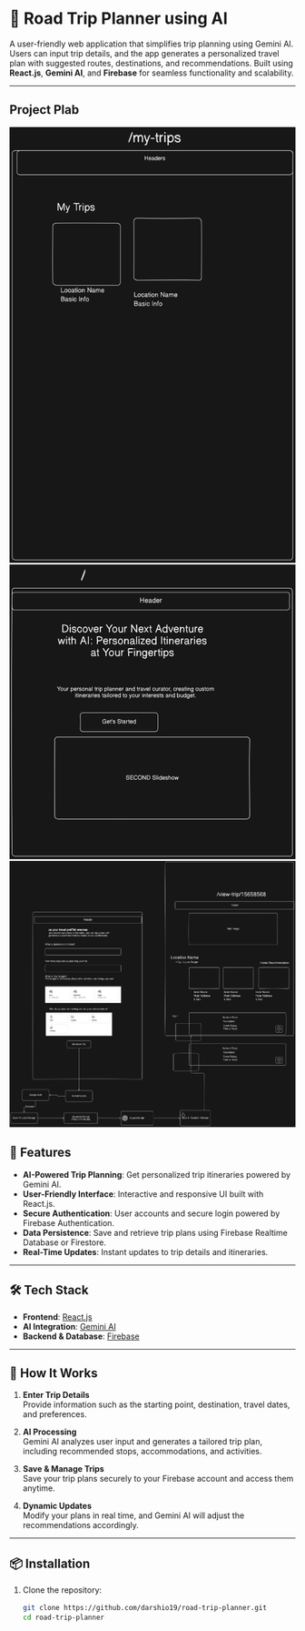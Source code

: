 # 🚗 Road Trip Planner using AI

A user-friendly web application that simplifies trip planning using Gemini AI. Users can input trip details, and the app generates a personalized travel plan with suggested routes, destinations, and recommendations. Built using **React.js**, **Gemini AI**, and **Firebase** for seamless functionality and scalability.

---
## Project Plab
![Alt text](https://github.com/darship19/road-trip-planner/blob/main/img/1.png)
![Alt text](https://github.com/darship19/road-trip-planner/blob/main/img/2.png)
![Alt text](https://github.com/darship19/road-trip-planner/blob/main/img/3.png)


## 🎯 Features

- **AI-Powered Trip Planning**: Get personalized trip itineraries powered by Gemini AI.
- **User-Friendly Interface**: Interactive and responsive UI built with React.js.
- **Secure Authentication**: User accounts and secure login powered by Firebase Authentication.
- **Data Persistence**: Save and retrieve trip plans using Firebase Realtime Database or Firestore.
- **Real-Time Updates**: Instant updates to trip details and itineraries.

---

## 🛠️ Tech Stack

- **Frontend**: [React.js](https://reactjs.org/)  
- **AI Integration**: [Gemini AI](https://ai.google.com/gemini/)  
- **Backend & Database**: [Firebase](https://firebase.google.com/)  

---

## 🚀 How It Works

1. **Enter Trip Details**  
   Provide information such as the starting point, destination, travel dates, and preferences.  

2. **AI Processing**  
   Gemini AI analyzes user input and generates a tailored trip plan, including recommended stops, accommodations, and activities.  

3. **Save & Manage Trips**  
   Save your trip plans securely to your Firebase account and access them anytime.  

4. **Dynamic Updates**  
   Modify your plans in real time, and Gemini AI will adjust the recommendations accordingly.

---

## 📦 Installation

1. Clone the repository:  
   ```bash
   git clone https://github.com/darshio19/road-trip-planner.git
   cd road-trip-planner
